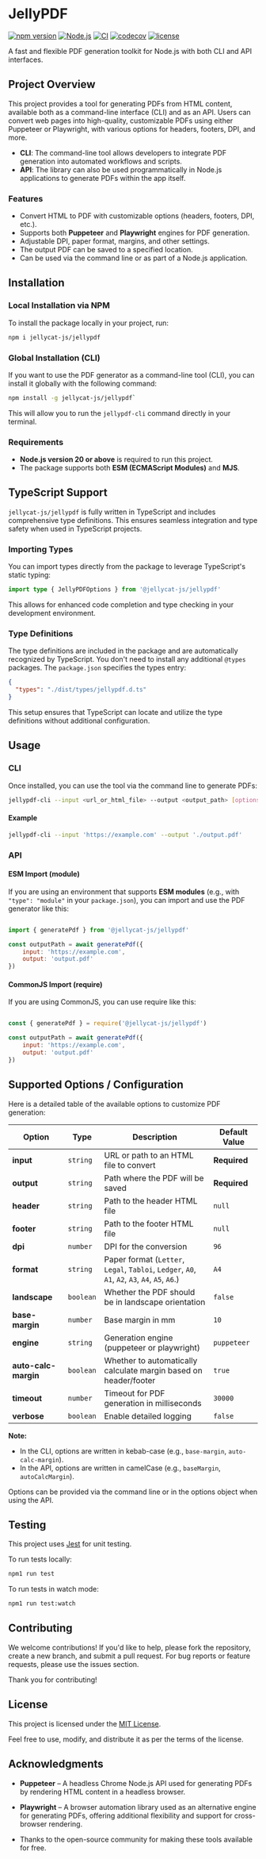 # JellyPDF

[![npm version](https://img.shields.io/npm/v/@jellycat-js/jellypdf)](https://www.npmjs.com/package/@jellycat-js/jellypdf)
[![Node.js](https://img.shields.io/badge/node-20+-brightgreen)](https://nodejs.org/)
[![CI](https://github.com/jellycat/jellypdf/actions/workflows/ci.yml/badge.svg)](https://github.com/jellycat/jellypdf/actions/workflows/ci.yml)
[![codecov](https://codecov.io/gh/jellycat/jellypdf/branch/main/graph/badge.svg)](https://codecov.io/gh/jellycat/jellypdf)
[![license](https://img.shields.io/npm/l/@jellycat-js/jellypdf)](./LICENSE)

A fast and flexible PDF generation toolkit for Node.js with both CLI and API interfaces.

## Project Overview

This project provides a tool for generating PDFs from HTML content, available both as a command-line interface (CLI) and as an API. Users can convert web pages into high-quality, customizable PDFs using either Puppeteer or Playwright, with various options for headers, footers, DPI, and more.

- **CLI**: The command-line tool allows developers to integrate PDF generation into automated workflows and scripts.
- **API**: The library can also be used programmatically in Node.js applications to generate PDFs within the app itself.

### Features

- Convert HTML to PDF with customizable options (headers, footers, DPI, etc.).
- Supports both **Puppeteer** and **Playwright** engines for PDF generation.
- Adjustable DPI, paper format, margins, and other settings.
- The output PDF can be saved to a specified location.
- Can be used via the command line or as part of a Node.js application.

## Installation

### Local Installation via NPM

To install the package locally in your project, run:

```bash
npm i jellycat-js/jellypdf
```

### Global Installation (CLI)

If you want to use the PDF generator as a command-line tool (CLI), you can install it globally with the following command:

```bash
npm install -g jellycat-js/jellypdf`
```

This will allow you to run the `jellypdf-cli` command directly in your terminal.

### Requirements

- **Node.js version 20 or above** is required to run this project.
- The package supports both **ESM (ECMAScript Modules)** and **MJS**.

## TypeScript Support

`jellycat-js/jellypdf` is fully written in TypeScript and includes comprehensive type definitions.
This ensures seamless integration and type safety when used in TypeScript projects.

### Importing Types

You can import types directly from the package to leverage TypeScript's static typing:

```ts
import type { JellyPDFOptions } from '@jellycat-js/jellypdf'
```

This allows for enhanced code completion and type checking in your development environment.

### Type Definitions

The type definitions are included in the package and are automatically recognized by TypeScript. 
You don't need to install any additional `@types` packages. The `package.json` specifies the types entry:

```json
{
  "types": "./dist/types/jellypdf.d.ts"
}
```

This setup ensures that TypeScript can locate and utilize the type definitions without additional configuration.

## Usage

### CLI

Once installed, you can use the tool via the command line to generate PDFs:

```bash
jellypdf-cli --input <url_or_html_file> --output <output_path> [options]
```

#### Example

```bash
jellypdf-cli --input 'https://example.com' --output './output.pdf'
```

### API

#### ESM Import (module)

If you are using an environment that supports **ESM modules** (e.g., with `"type": "module"` in your `package.json`), you can import and use the PDF generator like this:

```js

import { generatePdf } from '@jellycat-js/jellypdf'

const outputPath = await generatePdf({
    input: 'https://example.com',
    output: 'output.pdf'
})

```

#### CommonJS Import (require)

If you are using CommonJS, you can use require like this:

```js

const { generatePdf } = require('@jellycat-js/jellypdf')

const outputPath = await generatePdf({
    input: 'https://example.com',
    output: 'output.pdf'
})

```

## Supported Options / Configuration

Here is a detailed table of the available options to customize PDF generation:

| Option                 | Type       | Description                                                                                     | Default Value     |
|------------------------|------------|-------------------------------------------------------------------------------------------------|-------------------|
| **input**              | `string`   | URL or path to an HTML file to convert                                                          | **Required**      |
| **output**             | `string`   | Path where the PDF will be saved                                                                | **Required**      |
| **header**             | `string`   | Path to the header HTML file                                                                    | `null`            |
| **footer**             | `string`   | Path to the footer HTML file                                                                    | `null`            |
| **dpi**                | `number`   | DPI for the conversion                                                                          | `96`              |
| **format**             | `string`   | Paper format (`Letter`, `Legal`, `Tabloi`, `Ledger`, `A0`, `A1`, `A2`, `A3`, `A4`, `A5`, `A6`.) | `A4`              |
| **landscape**          | `boolean`  | Whether the PDF should be in landscape orientation                                              | `false`           |
| **base-margin**        | `number`   | Base margin in mm                                                                               | `10`              |
| **engine**             | `string`   | Generation engine (puppeteer or playwright)                                                     | `puppeteer`       |
| **auto-calc-margin**   | `boolean`  | Whether to automatically calculate margin based on header/footer                                | `true`            |
| **timeout**            | `number`   | Timeout for PDF generation in milliseconds                                                      | `30000`           |
| **verbose**            | `boolean`  | Enable detailed logging                                                                         | `false`           |
  
**Note:**  
- In the CLI, options are written in kebab-case (e.g., `base-margin`, `auto-calc-margin`).  
- In the API, options are written in camelCase (e.g., `baseMargin`, `autoCalcMargin`).  
  
Options can be provided via the command line or in the options object when using the API.

## Testing

This project uses [Jest](https://jestjs.io/) for unit testing.  
  
To run tests locally:

```bash
npm1 run test
```

To run tests in watch mode:

```bash
npm1 run test:watch
```

## Contributing

We welcome contributions! If you'd like to help, please fork the repository, create a new branch, and submit a pull request. For bug reports or feature requests, please use the issues section.  
  
Thank you for contributing!

## License

This project is licensed under the [MIT License](./LICENSE).  
  
Feel free to use, modify, and distribute it as per the terms of the license.

## Acknowledgments

- **Puppeteer** – A headless Chrome Node.js API used for generating PDFs by rendering HTML content in a headless browser.  

- **Playwright** – A browser automation library used as an alternative engine for generating PDFs, offering additional flexibility and support for cross-browser rendering.  

- Thanks to the open-source community for making these tools available for free.